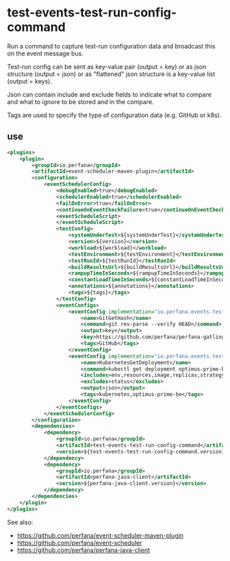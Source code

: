 # test-events-test-run-config-command

Run a command to capture test-run configuration data and broadcast this on the event message bus. 

Test-run config can be sent as key-value pair (output = key) or as json structure (output = json)
or as "flattened" json structure is a key-value list (output = keys).

Json can contain include and exclude fields to indicate what to compare and what to ignore to be stored and in the compare.

Tags are used to specify the type of configuration data (e.g. GitHub or k8s).

## use

```xml
<plugins>
    <plugin>
        <groupId>io.perfana</groupId>
        <artifactId>event-scheduler-maven-plugin</artifactId>
        <configuration>
            <eventSchedulerConfig>
                <debugEnabled>true</debugEnabled>
                <schedulerEnabled>true</schedulerEnabled>
                <failOnError>true</failOnError>
                <continueOnEventCheckFailure>true</continueOnEventCheckFailure>
                <eventScheduleScript>
                </eventScheduleScript>
                <testConfig>
                    <systemUnderTest>${systemUnderTest}</systemUnderTest>
                    <version>${version}</version>
                    <workload>${workload}</workload>
                    <testEnvironment>${testEnvironment}</testEnvironment>
                    <testRunId>${testRunId}</testRunId>
                    <buildResultsUrl>${buildResultsUrl}</buildResultsUrl>
                    <rampupTimeInSeconds>${rampupTimeInSeconds}</rampupTimeInSeconds>
                    <constantLoadTimeInSeconds>${constantLoadTimeInSeconds}</constantLoadTimeInSeconds>
                    <annotations>${annotations}</annotations>
                    <tags>${tags}</tags>
                </testConfig>
                <eventConfigs>
                    <eventConfig implementation="io.perfana.events.testrunconfigcommand.TestRunConfigCommandEventConfig">
                        <name>GitGetHash</name>
                        <command>git rev-parse --verify HEAD</command>
                        <output>key</output>
                        <key>https://github.com/perfana/perfana-gatling-afterburner</key>
                        <tags>GitHub</tags>
                    </eventConfig>
                    <eventConfig implementation="io.perfana.events.testrunconfigcommand.TestRunConfigCommandEventConfig">
                        <name>KubernetesGetDeployment</name>
                        <command>kubectl get deployment optimus-prime-be-afterburner -n acme -ojson</command>
                        <includes>env,resources,image,replicas,strategy,kubernetes</includes>
                        <excludes>status</excludes>
                        <output>json</output>
                        <tags>kubernetes,optimus-prime-be</tags>
                    </eventConfig>
                </eventConfigs>
            </eventSchedulerConfig>
        </configuration>
        <dependencies>
            <dependency>
                <groupId>io.perfana</groupId>
                <artifactId>test-events-test-run-config-command</artifactId>
                <version>${test-events-test-run-config-command.version}</version>
            </dependency>
            <dependency>
                <groupId>io.perfana</groupId>
                <artifactId>perfana-java-client</artifactId>
                <version>${perfana-java-client.version}</version>
            </dependency>
        </dependencies>
    </plugin>
</plugins>
```

See also:
* https://github.com/perfana/event-scheduler-maven-plugin
* https://github.com/perfana/event-scheduler
* https://github.com/perfana/perfana-java-client

